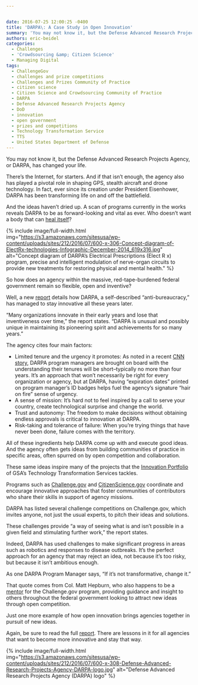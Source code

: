 ```yaml
---


date: 2016-07-25 12:00:25 -0400
title: 'DARPA\: A Case Study in Open Innovation'
summary: 'You may not know it, but the Defense Advanced Research Projects Agency, or DARPA, has changed your life. There&amp;#8217;s the Internet, for starters. And if that isn&rsquo;t enough, the agency also has played a pivotal role in shaping GPS, stealth aircraft and drone technology. In fact, ever since its creation under President Eisenhower, DARPA has'
authors: eric-beidel
categories:
  - Challenges
  - 'Crowdsourcing &amp; Citizen Science'
  - Managing Digital
tags:
  - ChallengeGov
  - challenges and prize competitions
  - Challenges and Prizes Community of Practice
  - citizen science
  - Citizen Science and Crowdsourcing Community of Practice
  - DARPA
  - Defense Advanced Research Projects Agency
  - DoD
  - innovation
  - open government
  - prizes and competitions
  - Technology Transformation Service
  - TTS
  - United States Department of Defense
---
```


You may not know it, but the Defense Advanced Research Projects Agency, or DARPA, has changed your life.

There&#8217;s the Internet, for starters. And if that isn’t enough, the agency also has played a pivotal role in shaping GPS, stealth aircraft and drone technology. In fact, ever since its creation under President Eisenhower, DARPA has been transforming life on and off the battlefield.

And the ideas haven’t dried up. A scan of programs currently in the works reveals DARPA to be as forward-looking and vital as ever. Who doesn’t want a body that can [heal itself](http://www.darpa.mil/news-events/2015-10-05)?


{% include image/full-width.html img="https://s3.amazonaws.com/sitesusa/wp-content/uploads/sites/212/2016/07/600-x-306-Concept-diagram-of-ElectRx-technologies-Infographic-December-2014_619x316.jpg" alt="Concept diagram of DARPA’s Electrical Prescriptions (Elect R x) program, precise and intelligent modulation of nerve-organ circuits to provide new treatments for restoring physical and mental health." %}

So how does an agency within the massive, red-tape-burdened federal government remain so flexible, open and inventive?

Well, a new [report](http://www.darpa.mil/attachments/DARPA_Innovation_2016.pdf) details how DARPA, a self-described “anti-bureaucracy,” has managed to stay innovative all these years later.

&#8220;Many organizations innovate in their early years and lose that inventiveness over time,&#8221; the report states. &#8220;DARPA is unusual and possibly unique in maintaining its pioneering spirit and achievements for so many years.&#8221;

The agency cites four main factors:

  * Limited tenure and the urgency it promotes: As noted in a recent [CNN story](http://money.cnn.com/2016/07/13/technology/darpa-innovation/index.html), DARPA program managers are brought on board with the understanding their tenures will be short&#8211;typically no more than four years. It&#8217;s an approach that won&#8217;t necessarily be right for every organization or agency, but at DARPA, having “expiration dates” printed on program manager’s ID badges helps fuel the agency&#8217;s signature &#8220;hair on fire&#8221; sense of urgency.
  * A sense of mission: It’s hard not to feel inspired by a call to serve your country, create technological surprise and change the world.
  * Trust and autonomy: The freedom to make decisions without obtaining endless approvals is critical to innovation at DARPA.
  * Risk-taking and tolerance of failure: When you’re trying things that have never been done, failure comes with the territory.

All of these ingredients help DARPA come up with and execute good ideas. And the agency often gets ideas from building communities of practice in specific areas, often spurred on by open competition and collaboration.

These same ideas inspire many of the projects that the [Innovation Portfolio](http://www.gsa.gov/portal/content/124174#OIP) of GSA&#8217;s Technology Transformation Services tackles.

Programs such as [Challenge.gov](http://challenge.gov) and [CitizenScience.gov](https://www.citizenscience.gov/) coordinate and encourage innovative approaches that foster communities of contributors who share their skills in support of agency missions.

DARPA has listed several challenge competitions on Challenge.gov, which invites anyone, not just the usual experts, to pitch their ideas and solutions.

These challenges provide &#8220;a way of seeing what is and isn’t possible in a given field and stimulating further work,&#8221; the report states.

Indeed, DARPA has used challenges to make significant progress in areas such as robotics and responses to disease outbreaks. It’s the perfect approach for an agency that may reject an idea, not because it’s too risky, but because it isn’t ambitious enough.

As one DARPA Program Manager says, &#8220;If it’s not transformative, change it.&#8221;

That quote comes from Col. Matt Hepburn, who also happens to be a [mentor](https://www.challenge.gov/mentors/) for the Challenge.gov program, providing guidance and insight to others throughout the federal government looking to attract new ideas through open competition.

Just one more example of how open innovation brings agencies together in pursuit of new ideas.

Again, be sure to read the full [report](http://www.darpa.mil/attachments/DARPA_Innovation_2016.pdf). There are lessons in it for all agencies that want to become more innovative and stay that way.


{% include image/full-width.html img="https://s3.amazonaws.com/sitesusa/wp-content/uploads/sites/212/2016/07/600-x-308-Defense-Advanced-Research-Projects-Agency-DARPA-logo.jpg" alt="Defense Advanced Research Projects Agency (DARPA) logo" %}